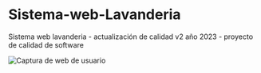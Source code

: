 # Sistema-web-Lavanderia
Sistema web lavanderia - actualización de calidad v2 año 2023 - proyecto de calidad de software


![Captura de web de usuario](https://i.ibb.co/VJZk6Gz/Captura-de-pantalla-20230213-201856.png)
